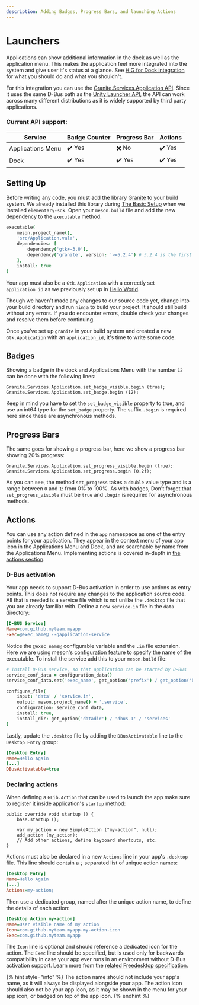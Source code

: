 ```yaml
---
description: Adding Badges, Progress Bars, and launching Actions
---
```


# Launchers

Applications can show additional information in the dock as well as the application menu. This makes the application feel more integrated into the system and give user it's status at a glance. See [HIG for Dock integration](https://docs.elementary.io/hig/widgets/providing-feedback#dock-integration) for what you should do and what you shouldn't.

For this integration you can use the [Granite.Services.Application API](https://valadoc.org/granite/Granite.Services.Application.html). Since it uses the same D-Bus path as the [Unity Launcher API](https://valadoc.org/unity/Unity.LauncherEntry.html), the API can work across many different distributions as it is widely supported by third party applications.

### Current API support:

| Service           | Badge Counter | Progress Bar | Actions |
| ----------------- | ------------- | ------------ | ------- |
| Applications Menu | ✔️ Yes        | ✖️ No        | ✔️ Yes  |
| Dock              | ✔️ Yes        | ✔️ Yes       | ✔️ Yes  |

## Setting Up

Before writing any code, you must add the library [Granite](https://valadoc.org/granite/Granite.html) to your build system. We already installed this library during [The Basic Setup](../writing-apps/the-basic-setup.md) when we installed `elementary-sdk`. Open your `meson.build` file and add the new dependency to the `executable` method.

```coffeescript
executable(
    meson.project_name(),
    'src/Application.vala',
    dependencies: [
        dependency('gtk+-3.0'),
        dependency('granite', version: '>=5.2.4') # 5.2.4 is the first release to support the Launcher API
    ],
    install: true
)
```

Your app must also be a `Gtk.Application` with a correctly set `application_id` as we previously set up in [Hello World](../writing-apps/hello-world.md#gtk.application).

Though we haven't made any changes to our source code yet, change into your build directory and run `ninja` to build your project. It should still build without any errors. If you do encounter errors, double check your changes and resolve them before continuing.

Once you've set up `granite` in your build system and created a new `Gtk.Application` with an `application_id`, it's time to write some code.

## Badges

Showing a badge in the dock and Applications Menu with the number `12` can be done with the following lines:

```vala
Granite.Services.Application.set_badge_visible.begin (true);
Granite.Services.Application.set_badge.begin (12);
```

Keep in mind you have to set the `set_badge_visible` property to true, and use an int64 type for the `set_badge` property. The suffix `.begin` is required here since these are asynchronous methods.

## Progress Bars

The same goes for showing a progress bar, here we show a progress bar showing 20% progress:

```vala
Granite.Services.Application.set_progress_visible.begin (true);
Granite.Services.Application.set_progress.begin (0.2f);
```

As you can see, the method `set_progress` takes a `double` value type and is a range between `0` and `1`: from 0% to 100%. As with badges, Don't forget that `set_progress_visible` must be `true` and `.begin` is required for asynchronous methods.

## Actions

You can use any action defined in the `app` namespace as one of the entry points for your application. They appear in the context menu of your app icon in the Applications Menu and Dock, and are searchable by name from the Applications Menu. Implementing actions is covered in-depth in [the actions section](actions).

### D-Bus activation

Your app needs to support D-Bus activation in order to use actions as entry points. This does not require any changes to the application source code. All that is needed is a service file which is not unlike the `.desktop` file that you are already familiar with. Define a new `service.in` file in the `data` directory:

```ini
[D-BUS Service]
Name=com.github.myteam.myapp
Exec=@exec_name@ --gapplication-service
```

Notice the `@exec_name@` configurable variable and the `.in` file extension. Here we are using meson's [configuration feature](https://mesonbuild.com/Configuration.html) to specify the name of the executable. To install the service add this to your `meson.build` file:

```coffeescript
# Install D-Bus service, so that application can be started by D-Bus
service_conf_data = configuration_data()
service_conf_data.set('exec_name', get_option('prefix') / get_option('bindir') / meson.project_name())

configure_file(
    input: 'data' / 'service.in',
    output: meson.project_name() + '.service',
    configuration: service_conf_data,
    install: true,
    install_dir: get_option('datadir') / 'dbus-1' / 'services'
)
```

Lastly, update the `.desktop` file by adding the `DBusActivatable` line to the `Desktop Entry` group:

```ini
[Desktop Entry]
Name=Hello Again
[...]
DBusActivatable=true
```

### Declaring actions

When defining a `GLib.Action` that can be used to launch the app make sure to register it inside application's `startup` method:

```vala
public override void startup () {
	base.startup ();

	var my_action = new SimpleAction ("my-action", null);
	add_action (my_action);
	// Add other actions, define keyboard shortcuts, etc.
}
```

Actions must also be declared in a new `Actions` line in your app's `.desktop` file. This line should contain a `;` separated list of unique action names:

```ini
[Desktop Entry]
Name=Hello Again
[...]
Actions=my-action;
```

Then use a dedicated group, named after the unique action name, to define the details of each action:

```ini
[Desktop Action my-action]
Name=User visible name of my action
Icon=com.github.myteam.myapp.my-action-icon
Exec=com.github.myteam.myapp
```

The `Icon` line is optional and should reference a dedicated icon for the action. The `Exec` line should be specified, but is used only for backwards compatibility in case your app ever runs in an environment without D-Bus activation support. Learn more from the [related Freedesktop specification](https://specifications.freedesktop.org/desktop-entry-spec/latest/ar01s11.html).

{% hint style="info" %}
The action name should not include your app's name, as it will always be displayed alongside your app. The action icon should also not be your app icon, as it may be shown in the menu for your app icon, or badged on top of the app icon.
{% endhint %}

